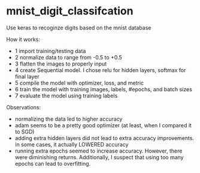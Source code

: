 # mnist_digit_classifcation
Use keras to recoginze digits based on the mnist database

How it works:
- 1 import training/testing data
- 2 normalize data to range from -0.5 to +0.5
- 3 flatten the images to properly input
- 4 create Sequential model. I chose relu for hidden layers, softmax for final layer
- 5 compile the model with optimizer, loss, and metric
- 6 train the model with training images, labels, #epochs, and batch sizes
- 7 evaluate the model using training labels

Observations:
- normalizing the data led to higher accuracy
- adam seems to be a pretty good optimizer (at least, when I compared it to SGD)
- adding extra hidden layers did not lead to extra accuracy improvements. in some cases, it actually LOWERED accuracy
- running extra epochs seemed to increase accuracy. However, there were diminishing returns. Additionally, I suspect that using too many epochs can lead to overfitting. 
